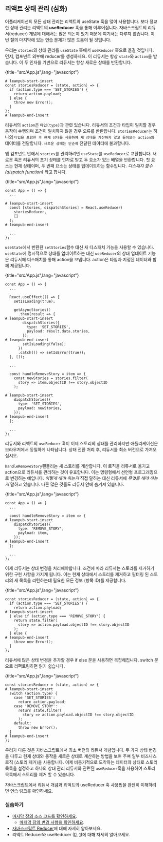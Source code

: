 ## 리액트 상태 관리 (심화)

어플리케이션의 모든 상태 관리는 리액트의 useState 훅을 많이 사용합니다. 보다 정교한 상태 관리는 리액트의 **useReducer** 훅을 통해 이루어집니다. 자바스크립트의 리듀서(reducer) 개념에 대해서는 많은 의논이 있기 때문에 여기서는 다루지 않습니다. 이번 절의 마지막에 있는 연습 문제가 많은 도움이 될 것입니다.

우리는 `stories`의 상태 관리를 `useState` 훅에서 `useReducer` 훅으로 옮길 것입니다. 먼저, 컴포넌트 외부에 reducer를 생성하세요. 이 리듀서는 항상 `state`와 `action`을 받습니다. 이 두 인자를 기반으로 리듀서는 항상 새로운 상태를 반환합니다.

{title="src/App.js",lang="javascript"}
~~~~~~~
# leanpub-start-insert
const storiesReducer = (state, action) => {
  if (action.type === 'SET_STORIES') {
    return action.payload;
  } else {
    throw new Error();
  }
};
# leanpub-end-insert
~~~~~~~

리듀서의 `action`은 `타입(type)`과 관련 있습니다. 리듀서의 조건과 타입이 일치할 경우 동작이 수행되며 조건이 일치하지 않을 경우 오류를 반환합니다. `storiesReducer`는 하나의 `타입을 포함한 후 현재 상태를 사용하여 새 상태를 계산하지 않고 들어오는 action의` 데이터를 전달합니다. `새로운 상태는 단순히` 전달된 데이터에 불과합니다.

앱 컴포넌트 안에서 `stories`를 관리하려면 `useState`를 `useReducer`로 교환합니다. 새로운 훅은 리듀서의 초기 상태를 인자로 받고 두 요소가 있는 배열을 반환합니다. 첫 요소는 현재 상태이며, 두 번째 요소는 상태를 업데이트하는 함수입니다. *디스패치 함수(dispatch function)* 라고 합니다.

{title="src/App.js",lang="javascript"}
~~~~~~~
const App = () => {
  ...

# leanpub-start-insert
  const [stories, dispatchStories] = React.useReducer(
    storiesReducer,
    []
  );
# leanpub-end-insert

  ...
};
~~~~~~~

`useState`에서 반환된 `setStories`함수 대신 새 디스패치 기능을 사용할 수 있습니다. `useState`에 명시적으로 상태를 업데이트하는 대신 `useReducer`의 상태 업데이트 기능은 리듀서에 디스패치를 통해 action을 보냅니다. action은 타입과 지정된 데이터와 함께 제공됩니다.

{title="src/App.js",lang="javascript"}
~~~~~~~
const App = () => {
  ...

  React.useEffect(() => {
    setIsLoading(true);

    getAsyncStories()
      .then(result => {
# leanpub-start-insert
        dispatchStories({
          type: 'SET_STORIES',
          payload: result.data.stories,
        });
# leanpub-end-insert
        setIsLoading(false);
      })
      .catch(() => setIsError(true));
  }, []);

  ...

  const handleRemoveStory = item => {
    const newStories = stories.filter(
      story => item.objectID !== story.objectID
    );

# leanpub-start-insert
    dispatchStories({
      type: 'SET_STORIES',
      payload: newStories,
    });
# leanpub-end-insert
  };

  ...
};
~~~~~~~

리듀서와 리액트의 `useReducer` 훅이 이제 스토리의 상태를 관리하지만 애플리케이션은 브라우저에서 동일하게 나타납니다. 상태 전환 처리 후, 리듀서를 최소 버전으로 가져오십시오.

`handleRemoveStory`핸들러는 새 스토리를 계산합니다. 이 로직을 리듀서로 옮기고 action으로 리듀서를 관리하는 것이 유효합니다. 이는 명령형에서 선언형 프로그래밍으로 변경하는 예입니다. *어떻게 해야 하는지* 직접 말하는 대신 리듀서에 *무엇을 해야 하는지* 말하고 있습니다. 다른 많은 것들도 리듀서 안에 숨겨져 있습니다.

{title="src/App.js",lang="javascript"}
~~~~~~~
const App = () => {
  ...

  const handleRemoveStory = item => {
# leanpub-start-insert
    dispatchStories({
      type: 'REMOVE_STORY',
      payload: item,
    });
# leanpub-end-insert
  };

  ...
};
~~~~~~~

이제 리듀서는 상태 변경을 처리해야합니다. 조건에 따라 리듀서는 스토리를 제거하기 위한 구현 사항을 가지게 됩니다. 이는 현재 상태에서 스토리를 제거하고 필터링 된 스토리의 새 목록을 리턴하는데 필요한 모든 정보 (항목 ID)를 제공합니다.

{title="src/App.js",lang="javascript"}
~~~~~~~
const storiesReducer = (state, action) => {
  if (action.type === 'SET_STORIES') {
    return action.payload;
# leanpub-start-insert
  } else if (action.type === 'REMOVE_STORY') {
    return state.filter(
      story => action.payload.objectID !== story.objectID
    );
  } else {
# leanpub-end-insert
    throw new Error();
  }
};
~~~~~~~

리듀서에 많은 상태 변경을 추가할 경우 if else 문을 사용하면 복잡해집니다. switch 문으로 리팩토링하면 읽기 쉽습니다.

{title="src/App.js",lang="javascript"}
~~~~~~~
const storiesReducer = (state, action) => {
# leanpub-start-insert
  switch (action.type) {
    case 'SET_STORIES':
      return action.payload;
    case 'REMOVE_STORY':
      return state.filter(
        story => action.payload.objectID !== story.objectID
      );
    default:
      throw new Error();
  }
# leanpub-end-insert
};
~~~~~~~

우리가 다룬 것은 자바스크립트에서 최소 버전의 리듀서 개념입니다. 두 가지 상태 변경을 다루고 현재 상태와 동작을 새로운 상태로 계산하는 방법을 보여 주며 일부 비즈니스 로직 (스토리 제거)을 사용합니다. 이제 비동기적으로 도착하는 데이터의 상태로 스토리 목록을 설정하고 하나의 상태 관리 리듀서와 관련된 `useReducer`훅을 사용하여 스토리 목록에서 스토리를 제거 할 수 있습니다.

자바스크립트에서 리듀서 개념과 리액트의 useReducer 훅 사용법을 완전히 이해하려면 연습 링크를 확인하세요.

### 실습하기


* [마지막 장의 소스 코드를 확인하세요](https://codesandbox.io/s/github/the-road-to-learn-react/hacker-stories/tree/hs/React-Advanced-State).
  * [마지막 장의 변경 사항을 확인하세요](https://github.com/the-road-to-learn-react/hacker-stories/compare/hs/React-Conditional-Rendering...hs/React-Advanced-State?expand=1).
* [자바스크립트 Reducer](https://www.robinwieruch.de/javascript-reducer)에 대해 자세히 알아보세요.
* 리액트 Reducer와 useReducer ([0](https://www.robinwieruch.de/react-usereducer-hook), [1](https://reactjs.org/docs/hooks-reference.html#usereducer))에 대해 자세히 알아보세요.